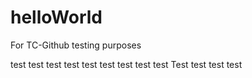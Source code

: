 # helloWorld
For TC-Github testing purposes

test test test test test test test test test Test test test test

